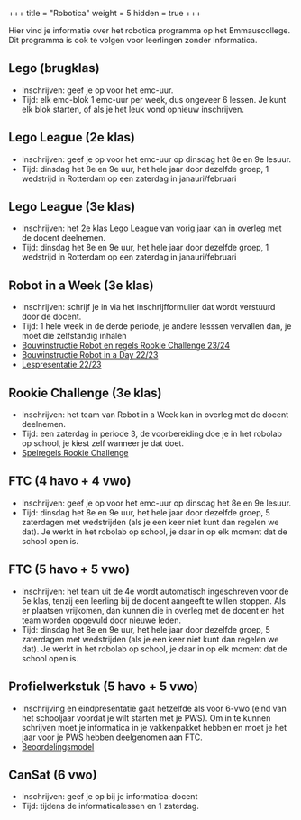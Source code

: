 +++
title = "Robotica"
weight = 5
hidden = true
+++

Hier vind je informatie over het robotica programma op het Emmauscollege. Dit programma is ook te volgen voor leerlingen zonder informatica. 

<!--more-->


## Lego (brugklas)
- Inschrijven: geef je op voor het emc-uur.
- Tijd: elk emc-blok 1 emc-uur per week, dus ongeveer 6 lessen. Je kunt elk blok starten, of als je het leuk vond opnieuw inschrijven.

## Lego League (2e klas)
- Inschrijven: geef je op voor het emc-uur op dinsdag het 8e en 9e lesuur.
- Tijd: dinsdag het 8e en 9e uur, het hele jaar door dezelfde groep, 1 wedstrijd in Rotterdam op een zaterdag in janauri/februari

## Lego League (3e klas)
- Inschrijven: het 2e klas Lego League van vorig jaar kan in overleg met de docent deelnemen.
- Tijd: dinsdag het 8e en 9e uur, het hele jaar door dezelfde groep, 1 wedstrijd in Rotterdam op een zaterdag in janauri/februari

## Robot in a Week (3e klas)
- Inschrijven: schrijf je in via het inschrijfformulier dat wordt verstuurd door de docent.
- Tijd: 1 hele week in de derde periode, je andere lesssen vervallen dan, je moet die zelfstandig inhalen
- [Bouwinstructie Robot en regels Rookie Challenge 23/24](https://maken.wikiwijs.nl/201328/REV_MiniBot___Programming_and_Engineering)
- [Bouwinstructie Robot in a Day 22/23](Lesmateriaal_Bonefatius_-_A_robot_in_a_Day_-_Robotica_15-18_-_2021.docx)
- [Lespresentatie 22/23](Lespresentatie.pptx)

## Rookie Challenge (3e klas)
- Inschrijven: het team van Robot in a Week kan in overleg met de docent deelnemen.
- Tijd: een zaterdag in periode 3, de voorbereiding doe je in het robolab op school, je kiest zelf wanneer je dat doet.
- [Spelregels Rookie Challenge](Lesmateriaal_Bonefatius_-_Rookie_Challenge_-_Startup_for_the_FTC_-_2021.docx)

## FTC (4 havo + 4 vwo)
- Inschrijven: geef je op voor het emc-uur op dinsdag het 8e en 9e lesuur.
- Tijd: dinsdag het 8e en 9e uur, het hele jaar door dezelfde groep, 5 zaterdagen met wedstrijden (als je een keer niet kunt dan regelen we dat). Je werkt in het robolab op school, je daar in op elk moment dat de school open is.
  
## FTC (5 havo + 5 vwo)
- Inschrijven: het team uit de 4e wordt automatisch ingeschreven voor de 5e klas, tenzij een leerling bij de docent aangeeft te willen stoppen. Als er plaatsen vrijkomen, dan kunnen die in overleg met de docent en het team worden opgevuld door nieuwe leden.
- Tijd: dinsdag het 8e en 9e uur, het hele jaar door dezelfde groep, 5 zaterdagen met wedstrijden (als je een keer niet kunt dan regelen we dat). Je werkt in het robolab op school, je daar in op elk moment dat de school open is.

## Profielwerkstuk (5 havo + 5 vwo)
- Inschrijving en eindpresentatie gaat hetzelfde als voor 6-vwo (eind van het schooljaar voordat je wilt starten met je PWS). Om in te kunnen schrijven moet je informatica in je vakkenpakket hebben en moet je het jaar voor je PWS hebben deelgenomen aan FTC.
- [Beoordelingsmodel](PWS_robotica_beoordelingsmodel.xlsx)

## CanSat (6 vwo)
- Inschrijven: geef je op bij je informatica-docent
- Tijd: tijdens de informaticalessen en 1 zaterdag.
